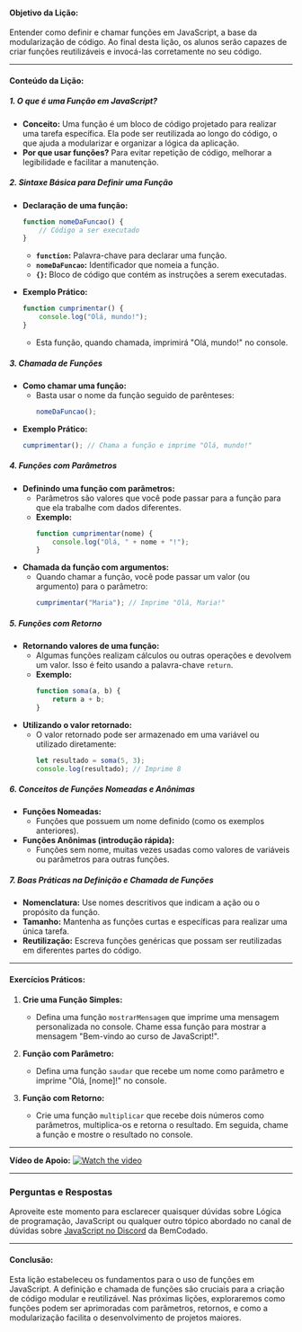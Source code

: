 #### **Objetivo da Lição:**
Entender como definir e chamar funções em JavaScript, a base da modularização de código. Ao final desta lição, os alunos serão capazes de criar funções reutilizáveis e invocá-las corretamente no seu código.

---
#### **Conteúdo da Lição:**

##### **1. O que é uma Função em JavaScript?**
- **Conceito:** Uma função é um bloco de código projetado para realizar uma tarefa específica. Ela pode ser reutilizada ao longo do código, o que ajuda a modularizar e organizar a lógica da aplicação.
- **Por que usar funções?** Para evitar repetição de código, melhorar a legibilidade e facilitar a manutenção.

##### **2. Sintaxe Básica para Definir uma Função**
- **Declaração de uma função:**
  ```javascript
  function nomeDaFuncao() {
      // Código a ser executado
  }
  ```
  - **`function`:** Palavra-chave para declarar uma função.
  - **`nomeDaFuncao`:** Identificador que nomeia a função.
  - **`{}`:** Bloco de código que contém as instruções a serem executadas.

- **Exemplo Prático:**
  ```javascript
  function cumprimentar() {
      console.log("Olá, mundo!");
  }
  ```
  - Esta função, quando chamada, imprimirá "Olá, mundo!" no console.

##### **3. Chamada de Funções**
- **Como chamar uma função:** 
  - Basta usar o nome da função seguido de parênteses:
    ```javascript
    nomeDaFuncao();
    ```
- **Exemplo Prático:**
  ```javascript
  cumprimentar(); // Chama a função e imprime "Olá, mundo!"
  ```

##### **4. Funções com Parâmetros**
- **Definindo uma função com parâmetros:**
  - Parâmetros são valores que você pode passar para a função para que ela trabalhe com dados diferentes.
  - **Exemplo:**
    ```javascript
    function cumprimentar(nome) {
        console.log("Olá, " + nome + "!");
    }
    ```
- **Chamada da função com argumentos:**
  - Quando chamar a função, você pode passar um valor (ou argumento) para o parâmetro:
    ```javascript
    cumprimentar("Maria"); // Imprime "Olá, Maria!"
    ```

##### **5. Funções com Retorno**
- **Retornando valores de uma função:**
  - Algumas funções realizam cálculos ou outras operações e devolvem um valor. Isso é feito usando a palavra-chave `return`.
  - **Exemplo:**
    ```javascript
    function soma(a, b) {
        return a + b;
    }
    ```
- **Utilizando o valor retornado:**
  - O valor retornado pode ser armazenado em uma variável ou utilizado diretamente:
    ```javascript
    let resultado = soma(5, 3);
    console.log(resultado); // Imprime 8
    ```

##### **6. Conceitos de Funções Nomeadas e Anônimas**
- **Funções Nomeadas:**
  - Funções que possuem um nome definido (como os exemplos anteriores).
- **Funções Anônimas (introdução rápida):**
  - Funções sem nome, muitas vezes usadas como valores de variáveis ou parâmetros para outras funções.

##### **7. Boas Práticas na Definição e Chamada de Funções**
- **Nomenclatura:** Use nomes descritivos que indicam a ação ou o propósito da função.
- **Tamanho:** Mantenha as funções curtas e específicas para realizar uma única tarefa.
- **Reutilização:** Escreva funções genéricas que possam ser reutilizadas em diferentes partes do código.

---

#### **Exercícios Práticos:**

1. **Crie uma Função Simples:**
   - Defina uma função `mostrarMensagem` que imprime uma mensagem personalizada no console. Chame essa função para mostrar a mensagem "Bem-vindo ao curso de JavaScript!".

2. **Função com Parâmetro:**
   - Defina uma função `saudar` que recebe um nome como parâmetro e imprime "Olá, [nome]!" no console.

3. **Função com Retorno:**
   - Crie uma função `multiplicar` que recebe dois números como parâmetros, multiplica-os e retorna o resultado. Em seguida, chame a função e mostre o resultado no console.

---

**Vídeo de Apoio:**
[![Watch the video](https://i.ytimg.com/vi/g4zT5GHljbM/hq720.jpg?sqp=-oaymwEcCNAFEJQDSFXyq4qpAw4IARUAAIhCGAFwAcABBg==&rs=AOn4CLBzJzh2ibypDCaxos0QxYHtTz1PUg)](https://youtu.be/g4zT5GHljbM?si=jLrkdtOXLDpLqVJy)

---

### Perguntas e Respostas

Aproveite este momento para esclarecer quaisquer dúvidas sobre Lógica de programação, JavaScript ou qualquer outro tópico abordado no canal de dúvidas sobre [JavaScript no Discord](https://discord.com/channels/1224468395462754345/1224468875840851968) da BemCodado.

---

#### **Conclusão:**
Esta lição estabeleceu os fundamentos para o uso de funções em JavaScript. A definição e chamada de funções são cruciais para a criação de código modular e reutilizável. Nas próximas lições, exploraremos como funções podem ser aprimoradas com parâmetros, retornos, e como a modularização facilita o desenvolvimento de projetos maiores.
